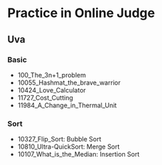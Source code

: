 Practice in Online Judge
===

## Uva
### Basic
+ 100\_The\_3n+1\_problem
+ 10055\_Hashmat\_the\_brave\_warrior
+ 10424\_Love\_Calculator
+ 11727\_Cost\_Cutting
+ 11984\_A\_Change\_in\_Thermal\_Unit

### Sort
+ 10327\_Flip\_Sort: Bubble Sort
+ 10810\_Ultra-QuickSort: Merge Sort
+ 10107\_What\_is\_the\_Median: Insertion Sort

